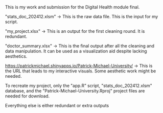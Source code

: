 This is my work and submission for the Digital Health module final.

"stats_doc_202412.xlsm" -> This is the raw data file. This is the input for my script.

"my_project.xlsx" -> This is an output for the first cleaning round. It is redundant.

"doctor_summary.xlsx" -> This is the final output after all the cleaning and data manipulation. It can be used as a visualization aid despite lacking aesthetics.

https://patrickmichael.shinyapps.io/Patrick-Michael-University/     -> This is the URL that leads to my interactive visuals. Some aesthetic work might be needed.

To recreate my project, only the "app.R" script, "stats_doc_202412.xlsm" database, and the "Patrick-Michael-University.Rproj" project files are needed for download.

Everything else is either redundant or extra outputs
